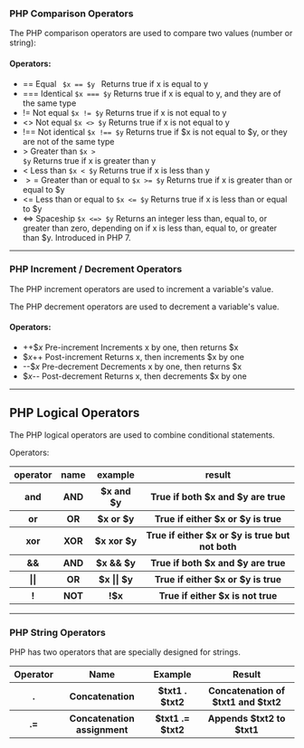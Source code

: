 ### PHP Comparison Operators
The PHP comparison operators are used to compare two values (number or string):

#### Operators: 
* ==	Equal	<code> $x == $y </code>	Returns true if x is equal to y	
* ===	Identical	<code>$x === $y</code>	Returns true if x is equal to y, and they are of the same type	
* !=	Not equal	<code>$x != $y</code>		Returns true if x is not equal to y	
* <>	Not equal	<code>$x <> $y</code>		Returns true if x is not equal to y	
* !==	Not identical	<code>$x !== $y</code>		Returns true if $x is not equal to $y, or they are not of the same type	
* $>$ Greater than	<code>$x > $y</code>		Returns true if x is greater than y	
* <	Less than	<code>$x < $y</code>		Returns true if x is less than y	
* $>=$	Greater than or equal to	<code>$x >= $y</code>		Returns true if x is greater than or equal to $y	
* <=	Less than or equal to	<code>$x <= $y</code>		Returns true if x is less than or equal to $y	
* <=>	Spaceship	<code>$x <=> $y</code>		Returns an integer less than, equal to, or greater than zero, depending on if x is less than, equal to, or greater than $y. Introduced in PHP 7.
<hr/>

### PHP Increment / Decrement Operators
The PHP increment operators are used to increment a variable's value.

The PHP decrement operators are used to decrement a variable's value.

#### Operators:
* ++$$x$	Pre-increment	Increments x by one, then returns $x	
* $$x$++	Post-increment	Returns x, then increments $x by one	
* --$$x$	Pre-decrement	Decrements x by one, then returns $x	
* $$x$--	Post-decrement	Returns x, then decrements $x by one

<hr/>

## PHP Logical Operators
The PHP logical operators are used to combine conditional statements.

Operators: 
<table>
<tr>
<th>operator</th>
<th>name</th>
<th>example</th>
<th>result</th>
</tr>
<tr>
<th>and</th>
<th>AND</th>
<th>$x and $y</th>
<th>True if both $x and $y are true	</th>
</tr>

<tr>
<th>or</th>
<th>OR</th>
<th>$x or $y</th>
<th>True if either $x or $y is true	</th>
</tr>

<tr>
<th>xor</th>
<th>XOR</th>
<th>$x xor $y</th>
<th>True if either $x or $y is true	but not both</th>
</tr>

<tr>
<th>&&</th>
<th>AND</th>
<th>$x && $y</th>
<th>True if both $x and $y are true</th>
</tr>

<tr>
<th>||</th>
<th>OR</th>
<th>$x || $y</th>
<th>True if either $x or $y is true	</th>
</tr>

<tr>
<th> ! </th>
<th>NOT</th>
<th>!$x</th>
<th>True if either $x is not true	</th>
</tr>

</table>

<hr/>

### PHP String Operators
PHP has two operators that are specially designed for strings.

<table>
<tr>
<th> Operator </th>
<th>Name</th>
<th>Example</th>
<th>Result</th>
</tr>

<tr>
<th> . </th>
<th>Concatenation</th>
<th>$txt1 . $txt2</th>
<th>Concatenation of $txt1 and $txt2</th>
</tr>

<tr>
<th> .= </th>
<th>Concatenation assignment</th>
<th>$txt1 .= $txt2</th>
<th>Appends $txt2 to $txt1</th>
</tr>

</table>

			
			
			